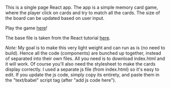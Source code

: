 This is a single page React app. The app is a simple memory card game, where the player click on cards and try to match all the cards. The size of the board can be updated based on user input.

Play the game [here](http://yareally10.github.io/memory-card-game/)!

The base file is taken from the React tutorial [here](https://raw.githubusercontent.com/reactjs/reactjs.org/master/static/html/single-file-example.html).

*Note:* My goal is to make this very light weight and can run as is (no need to build). Hence all the code (components) are bunched up together, instead of separated into their own files. All you need is to download index.html and it will work. Of course you'll also need the stylesheet to make the cards display correctly. I used a separate js file (from index.html) so it's easy to edit. If you update the js code, simply copy its entirety, and paste them in the "text/babel" script tag (after "add js code here").